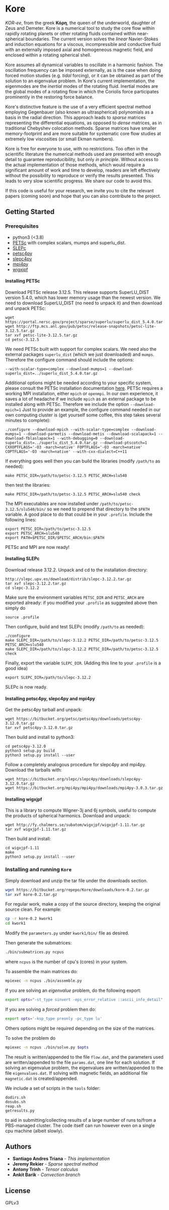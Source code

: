 # Kore

*KOR-ee*, from the greek **Κόρη**, the queen of the underworld, daughter of Zeus and Demeter. Kore is a numerical tool to study the core flow within rapidly rotating planets or other rotating fluids contained within near-spherical boundaries. The current version solves the *linear* Navier-Stokes and induction equations for a viscous, incompressible and conductive fluid with an externally imposed axial and homogeneous magnetic field, and enclosed within a rotating spherical shell.

Kore assumes all dynamical variables to oscillate in a harmonic fashion. The oscillation frequency can be imposed externally, as is the case when doing forced motion studies (e.g. *tidal* forcing), or it can be obtained as part of the solution to an eigenvalue problem. In Kore's current implementation, the eigenmodes are the *inertial* modes of the rotating fluid. Inertial modes are the global modes of a rotating flow in which the Coriolis force participates prominently in the restoring force balance.  

Kore's distinctive feature is the use of a very efficient spectral method employing Gegenbauer (also known as ultraspherical) polynomials as a basis in the radial direction. This approach leads to *sparse* matrices representing the differential equations, as opposed to *dense* matrices, as in traditional Chebyshev colocation methods. Sparse matrices have smaller memory-footprint and are more suitable for systematic core flow studies at extremely low viscosities (or small Ekman numbers).     

Kore is free for everyone to use, with no restrictions. Too often in the scientific literature the numerical methods used are presented with enough detail to guarantee reproducibility, but only *in principle*. Without access to the actual implementation of those methods, which would require a significant amount of work and time to develop, readers are left effectively without the possibility to reproduce or verify the results presented. This leads to very slow scientific progress. We share our code to avoid this.

If this code is useful for your research, we invite you to cite the relevant papers (coming soon) and hope that you can also contribute to the project. 

## Getting Started

### Prerequisites

* python3 (<3.8)
* [PETSc](https://www.mcs.anl.gov/petsc/) with complex scalars, mumps and superlu_dist.
* [SLEPc](http://slepc.upv.es/)
* [petsc4py](https://bitbucket.org/petsc/petsc4py/src/master/)
* [slepc4py](https://bitbucket.org/slepc/slepc4py/src/master/)
* [mpi4py](https://bitbucket.org/mpi4py/mpi4py/src/master/)
* [wigxjpf](http://fy.chalmers.se/subatom/wigxjpf/)

#### Installing PETSc

Download PETSc release 3.12.5. This release supports SuperLU_DIST version 5.4.0, which has lower memory usage than the newest version. We need to download SuperLU_DIST (no need to unpack it) and then download and unpack PETSc:
```
wget https://portal.nersc.gov/project/sparse/superlu/superlu_dist_5.4.0.tar.gz
wget http://ftp.mcs.anl.gov/pub/petsc/release-snapshots/petsc-lite-3.12.5.tar.gz
tar xvf petsc-lite-3.12.5.tar.gz
cd petsc-3.12.5
```
We need PETSc built with support for complex scalars. We need also the external packages `superlu_dist` (which we just downloaded) and `mumps`.
Therefore the configure command should include the options:
```
--with-scalar-type=complex --download-mumps=1 --download-superlu_dist=../superlu_dist_5.4.0.tar.gz
```
Additional options might be needed according to your specific system, please consult the PETSc installation documentation [here](https://www.mcs.anl.gov/petsc/documentation/installation.html). PETSc requires a working MPI installation, either `mpich` or `openmpi`. In our own experience, it saves a lot of headache if we include `mpich` as an external package to be installed along with PETSc. Therefore we include the option `--download-mpich=1`
Just to provide an example, the configure command needed in our own computing cluster is (get yourself some coffee, this step takes several minutes to complete):
```
./configure --download-mpich --with-scalar-type=complex --download-mumps=1 --download-parmetis --download-metis --download-scalapack=1 --download-fblaslapack=1 --with-debugging=0 --download-superlu_dist=../superlu_dist_5.4.0.tar.gz --download-ptscotch=1 CXXOPTFLAGS='-O3 -march=native' FOPTFLAGS='-O3 -march=native' COPTFLAGS='-O3 -march=native' --with-cxx-dialect=C++11
```
If everything goes well then you can build the libraries (modify `/path/to` as needed):
```
make PETSC_DIR=/path/to/petsc-3.12.5 PETSC_ARCH=slu540
```
then test the libraries:
```
make PETSC_DIR=/path/to/petsc-3.12.5 PETSC_ARCH=slu540 check
```
The MPI executables are now installed under `/path/to/petsc-3.12.5/slu540/bin/` so we need to prepend that directory to the `$PATH` variable. A  good place to do that could be in your `.profile`. Include the following lines:
```
export PETSC_DIR=/path/to/petsc-3.12.5
export PETSC_ARCH=slu540
export PATH=$PETSC_DIR/$PETSC_ARCH/bin:$PATH
```
PETSc and MPI are now ready!

#### Installing SLEPc
Download release 3.12.2. Unpack and cd to the installation directory:
```
http://slepc.upv.es/download/distrib/slepc-3.12.2.tar.gz
tar xvf slepc-3.12.2.tar.gz
cd slepc-3.12.2
```
Make sure the environment variables `PETSC_DIR` and `PETSC_ARCH` are exported already: if you modified your `.profile` as suggested above then simply do
```
source .profile
``` 
Then configure, build and test SLEPc (modify `/path/to` as needed):
```
./configure
make SLEPC_DIR=/path/to/slepc-3.12.2 PETSC_DIR=/path/to/petsc-3.12.5 PETSC_ARCH=slu540
make SLEPC_DIR=/path/to/slepc-3.12.2 PETSC_DIR=/path/to/petsc-3.12.5 check
```
Finally, export the variable `SLEPC_DIR`. (Adding this line to your `.profile` is a good idea)
```
export SLEPC_DIR=/path/to/slepc-3.12.2
```
SLEPc is now ready.

#### Installing petsc4py, slepc4py and mpi4py
Get the petsc4py tarball and unpack:
```
wget https://bitbucket.org/petsc/petsc4py/downloads/petsc4py-3.12.0.tar.gz
tar xvf petsc4py-3.12.0.tar.gz
```
Then build and install to python3:
```
cd petsc4py-3.12.0
python3 setup.py build
python3 setup.py install --user
```
Follow a completely analogous procedure for slepc4py and mpi4py. Download the tarballs with:
```
wget https://bitbucket.org/slepc/slepc4py/downloads/slepc4py-3.12.0.tar.gz
wget https://bitbucket.org/mpi4py/mpi4py/downloads/mpi4py-3.0.3.tar.gz
```

#### Installing wigxjpf
This is a library to compute Wigner-3j and 6j symbols, useful to compute the products of spherical harmonics. Download and unpack:
```
wget http://fy.chalmers.se/subatom/wigxjpf/wigxjpf-1.11.tar.gz
tar xvf wigxjpf-1.11.tar.gz
```
Then build and install:
```
cd wigxjpf-1.11
make
python3 setup.py install --user
```


### Installing and running `Kore`

Simply download and unzip the tar file under the downloads section.

```sh
wget https://bitbucket.org/repepo/Kore/downloads/kore-0.2.tar.gz
tar xvf kore-0.2.tar.gz
```
For regular work, make a copy of the source directory, keeping the original source clean. For example:

```sh
cp -r kore-0.2 kwork1
cd kwork1
```

Modify the `parameters.py` under `kwork1/bin/` file as desired.

Then generate the submatrices:
```sh
./bin/submatrices.py ncpus
```
where `ncpus` is the number of cpu's (cores) in your system.

To assemble the main matrices do:
```sh
mpiexec -n ncpus ./bin/assemble.py
```

If you are solving an *eigenvalue* problem, do the following export:
```sh
export opts="-st_type sinvert -eps_error_relative ::ascii_info_detail"
```

If you are solving a *forced* problem then do:
```sh
export opts='-ksp_type preonly -pc_type lu'
```
Others options might be required depending on the size of the matrices.


To solve the problem do
```sh
mpiexec -n ncpus ./bin/solve.py $opts
```

The result is written/appended to the file `flow.dat`, and the parameters used are written/appended to the file `params.dat`, one line for each solution. If solving an eigenvalue problem, the eigenvalues are written/appended to the file `eigenvalues.dat`. If solving with magnetic fields, an additional file `magnetic.dat` is created/appended. 

We include a set of scripts in the `tools` folder:
```
dodirs.sh
dosubs.sh
reap.sh
getresults.py
```
to aid in submitting/collecting results of a large number of runs to/from a PBS-managed cluster. The code itself can run however even on a single cpu machine (albeit slowly). 

## Authors

* **Santiago Andres Triana** - *This implementation*
* **Jeremy Rekier** - *Sparse spectral method*
* **Antony Trinh** - *Tensor calculus*
* **Ankit Barik** - *Convection branch*

## License

GPLv3

